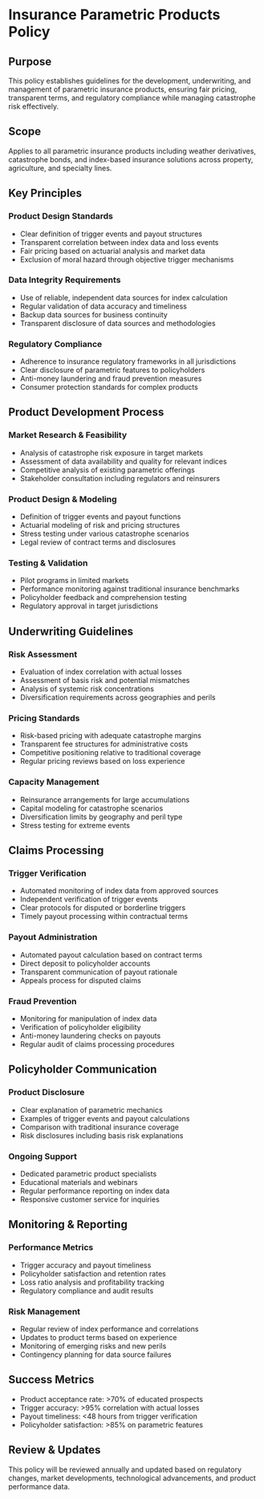 # Insurance Parametric Products Policy

## Purpose
This policy establishes guidelines for the development, underwriting, and management of parametric insurance products, ensuring fair pricing, transparent terms, and regulatory compliance while managing catastrophe risk effectively.

## Scope
Applies to all parametric insurance products including weather derivatives, catastrophe bonds, and index-based insurance solutions across property, agriculture, and specialty lines.

## Key Principles

### Product Design Standards
- Clear definition of trigger events and payout structures
- Transparent correlation between index data and loss events
- Fair pricing based on actuarial analysis and market data
- Exclusion of moral hazard through objective trigger mechanisms

### Data Integrity Requirements
- Use of reliable, independent data sources for index calculation
- Regular validation of data accuracy and timeliness
- Backup data sources for business continuity
- Transparent disclosure of data sources and methodologies

### Regulatory Compliance
- Adherence to insurance regulatory frameworks in all jurisdictions
- Clear disclosure of parametric features to policyholders
- Anti-money laundering and fraud prevention measures
- Consumer protection standards for complex products

## Product Development Process

### Market Research & Feasibility
- Analysis of catastrophe risk exposure in target markets
- Assessment of data availability and quality for relevant indices
- Competitive analysis of existing parametric offerings
- Stakeholder consultation including regulators and reinsurers

### Product Design & Modeling
- Definition of trigger events and payout functions
- Actuarial modeling of risk and pricing structures
- Stress testing under various catastrophe scenarios
- Legal review of contract terms and disclosures

### Testing & Validation
- Pilot programs in limited markets
- Performance monitoring against traditional insurance benchmarks
- Policyholder feedback and comprehension testing
- Regulatory approval in target jurisdictions

## Underwriting Guidelines

### Risk Assessment
- Evaluation of index correlation with actual losses
- Assessment of basis risk and potential mismatches
- Analysis of systemic risk concentrations
- Diversification requirements across geographies and perils

### Pricing Standards
- Risk-based pricing with adequate catastrophe margins
- Transparent fee structures for administrative costs
- Competitive positioning relative to traditional coverage
- Regular pricing reviews based on loss experience

### Capacity Management
- Reinsurance arrangements for large accumulations
- Capital modeling for catastrophe scenarios
- Diversification limits by geography and peril type
- Stress testing for extreme events

## Claims Processing

### Trigger Verification
- Automated monitoring of index data from approved sources
- Independent verification of trigger events
- Clear protocols for disputed or borderline triggers
- Timely payout processing within contractual terms

### Payout Administration
- Automated payout calculation based on contract terms
- Direct deposit to policyholder accounts
- Transparent communication of payout rationale
- Appeals process for disputed claims

### Fraud Prevention
- Monitoring for manipulation of index data
- Verification of policyholder eligibility
- Anti-money laundering checks on payouts
- Regular audit of claims processing procedures

## Policyholder Communication

### Product Disclosure
- Clear explanation of parametric mechanics
- Examples of trigger events and payout calculations
- Comparison with traditional insurance coverage
- Risk disclosures including basis risk explanations

### Ongoing Support
- Dedicated parametric product specialists
- Educational materials and webinars
- Regular performance reporting on index data
- Responsive customer service for inquiries

## Monitoring & Reporting

### Performance Metrics
- Trigger accuracy and payout timeliness
- Policyholder satisfaction and retention rates
- Loss ratio analysis and profitability tracking
- Regulatory compliance and audit results

### Risk Management
- Regular review of index performance and correlations
- Updates to product terms based on experience
- Monitoring of emerging risks and new perils
- Contingency planning for data source failures

## Success Metrics
- Product acceptance rate: >70% of educated prospects
- Trigger accuracy: >95% correlation with actual losses
- Payout timeliness: <48 hours from trigger verification
- Policyholder satisfaction: >85% on parametric features

## Review & Updates
This policy will be reviewed annually and updated based on regulatory changes, market developments, technological advancements, and product performance data.
